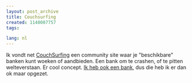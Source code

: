 ```yaml
---
layout: post_archive
title: Couchsurfing
created: 1140007757
tags:

lang: nl
---
```

Ik vondt net [CouchSurfing](http://www.couchsurfing.com/) een community site waar je "beschikbare" banken kunt woeken of aandbieden. Een bank om te crashen, of te pitten welteverstaan. Er cool concept. [Ik heb ook een bank](http://www.couchsurfing.com/surf.html?SEARCH[skip]=1&view=detail&sid=e6aca6db1e3eb898cd914f72da24ae60), dus die heb ik er dan ok maar opgezet.
